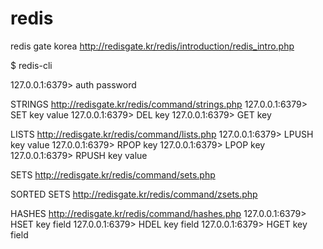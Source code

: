 # redis

redis gate korea
http://redisgate.kr/redis/introduction/redis_intro.php

$ redis-cli

127.0.0.1:6379> auth password

STRINGS
http://redisgate.kr/redis/command/strings.php
127.0.0.1:6379> SET key value
127.0.0.1:6379> DEL key
127.0.0.1:6379> GET key

LISTS
http://redisgate.kr/redis/command/lists.php
127.0.0.1:6379> LPUSH key value
127.0.0.1:6379> RPOP key
127.0.0.1:6379> LPOP key
127.0.0.1:6379> RPUSH key value

SETS
http://redisgate.kr/redis/command/sets.php

SORTED SETS
http://redisgate.kr/redis/command/zsets.php

HASHES
http://redisgate.kr/redis/command/hashes.php
127.0.0.1:6379> HSET key field
127.0.0.1:6379> HDEL key field
127.0.0.1:6379> HGET key field
